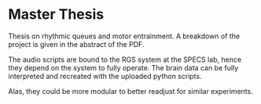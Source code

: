 # Master Thesis

Thesis on rhythmic queues and motor entrainment. A breakdown of the project is given in the abstract of the PDF.

The audio scripts are bound to the RGS system at the SPECS lab, hence they depend on the system to fully operate. The brain data can be fully interpreted and recreated with the uploaded python scripts.

Alas, they could be more modular to better readjust for similar experiments. 
